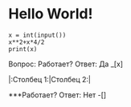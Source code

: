 # Hello World!
```phyton
x = int(input())
x**2+x*4/2
print(x)
```
Вопрос: Работает?
Ответ: Да _[x]


|:Столбец 1:|Столбец 2:|

***Работает?
Ответ: Нет -[]
